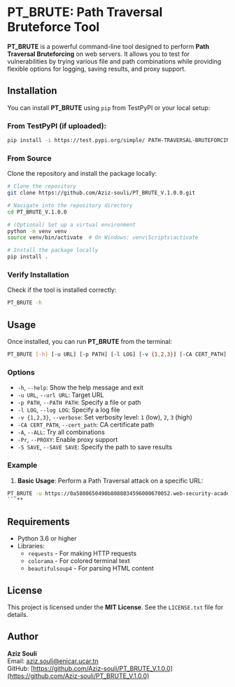 # PT_BRUTE: Path Traversal Bruteforce Tool

**PT_BRUTE** is a powerful command-line tool designed to perform **Path Traversal Bruteforcing** on web servers. It allows you to test for vulnerabilities by trying various file and path combinations while providing flexible options for logging, saving results, and proxy support.

## Installation

You can install **PT_BRUTE** using `pip` from TestPyPI or your local setup:

### From TestPyPI (if uploaded):
```bash
pip install -i https://test.pypi.org/simple/ PATH-TRAVERSAL-BRUTEFORCING
```

### From Source
Clone the repository and install the package locally:
```bash
# Clone the repository
git clone https://github.com/Aziz-souli/PT_BRUTE_V.1.0.0.git

# Navigate into the repository directory
cd PT_BRUTE_V.1.0.0

# (Optional) Set up a virtual environment
python -m venv venv
source venv/bin/activate  # On Windows: venv\Scripts\activate

# Install the package locally
pip install .

```

### Verify Installation
Check if the tool is installed correctly:
```bash
PT_BRUTE -h
```

## Usage

Once installed, you can run **PT_BRUTE** from the terminal:

```bash
PT_BRUTE [-h] [-u URL] [-p PATH] [-l LOG] [-v {1,2,3}] [-CA CERT_PATH] [-A] [-Pr] [-S SAVE]
```

### Options

- `-h`, `--help`: Show the help message and exit  
- `-u URL`, `--url URL`: Target URL  
- `-p PATH`, `--PATH PATH`: Specify a file or path  
- `-l LOG`, `--log LOG`: Specify a log file  
- `-v {1,2,3}`, `--verbose`: Set verbosity level: `1` (low), `2`, `3` (high)  
- `-CA CERT_PATH`, `--cert_path`: CA certificate path  
- `-A`, `--ALL`: Try all combinations  
- `-Pr`, `--PROXY`: Enable proxy support  
- `-S SAVE`, `--SAVE SAVE`: Specify the path to save results  

### Example

1. **Basic Usage**: Perform a Path Traversal attack on a specific URL:
```bash
PT_BRUTE -u https://0a5800650490b8088034596000670052.web-security-academy.net/product?productId=1  -p directory-traversal-cheatsheat.txt -Pr -CA ~/.mitmproxy/mitmproxy-ca-cert.pem -S /home/aziz/Desktop/programming/
```**
```

## Requirements

- Python 3.6 or higher  
- Libraries:  
  - `requests` - For making HTTP requests  
  - `colorama` - For colored terminal text  
  - `beautifulsoup4` - For parsing HTML content  

## License

This project is licensed under the **MIT License**. See the `LICENSE.txt` file for details.

## Author

**Aziz Souli**  
Email: [aziz.souli@enicar.ucar.tn](mailto:aziz.souli@enicar.ucar.tn)  
GitHub: [https://github.com/Aziz-souli/PT_BRUTE_V.1.0.0](https://github.com/Aziz-souli/PT_BRUTE_V.1.0.0)
